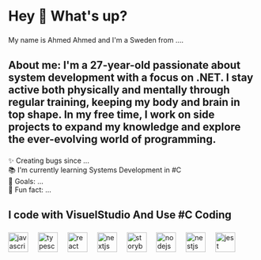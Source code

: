 <h1 align="left">Hey 👋 What's up?</h1>

###

<p align="left">My name is Ahmed Ahmed and I'm a Sweden from ....</p>

###

<h2 align="left">About me: I'm a 27-year-old passionate about system development with a focus on .NET. I stay active both physically and mentally through regular training, keeping my body and brain in top shape. In my free time, I work on side projects to expand my knowledge and explore the ever-evolving world of programming. </h2>

###

<p align="left">✨ Creating bugs since ...<br>📚 I'm currently learning Systems Development in #C <br>🎯 Goals: ...<br>🎲 Fun fact: ...</p>

###

<h2 align="left">I code with VisuelStudio And Use #C Coding </h2>

###

<div align="left">
  <img src="https://cdn.jsdelivr.net/gh/devicons/devicon/icons/javascript/javascript-original.svg" height="40" alt="javascript logo"  />
  <img width="12" />
  <img src="https://cdn.jsdelivr.net/gh/devicons/devicon/icons/typescript/typescript-original.svg" height="40" alt="typescript logo"  />
  <img width="12" />
  <img src="https://cdn.jsdelivr.net/gh/devicons/devicon/icons/react/react-original.svg" height="40" alt="react logo"  />
  <img width="12" />
  <img src="https://cdn.jsdelivr.net/gh/devicons/devicon/icons/nextjs/nextjs-original.svg" height="40" alt="nextjs logo"  />
  <img width="12" />
  <img src="https://cdn.jsdelivr.net/gh/devicons/devicon/icons/storybook/storybook-original.svg" height="40" alt="storybook logo"  />
  <img width="12" />
  <img src="https://cdn.jsdelivr.net/gh/devicons/devicon/icons/nodejs/nodejs-original.svg" height="40" alt="nodejs logo"  />
  <img width="12" />
  <img src="https://cdn.jsdelivr.net/gh/devicons/devicon/icons/nestjs/nestjs-original.svg" height="40" alt="nestjs logo"  />
  <img width="12" />
  <img src="https://cdn.jsdelivr.net/gh/devicons/devicon/icons/jest/jest-plain.svg" height="40" alt="jest logo"  />
</div>

###
